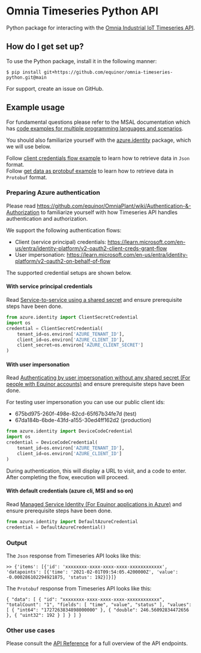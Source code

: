 # Omnia Timeseries Python API

Python package for interacting with the [Omnia Industrial IoT Timeseries API](https://github.com/equinor/OmniaPlant/wiki).

## How do I get set up? ###

To use the Python package, install it in the following manner:

```
$ pip install git+https://github.com/equinor/omnia-timeseries-python.git@main
```

For support, create an issue on GitHub.

## Example usage

For fundamental questions please refer to the MSAL documentation which has [code examples for multiple programming languages and scenarios](https://learn.microsoft.com/en-us/entra/identity-platform/sample-v2-code?tabs=apptype).

You should also familiarize yourself with the [azure.identity](https://learn.microsoft.com/en-us/python/api/overview/azure/identity-readme?view=azure-python) package, which we will use below.

Follow [client credentials flow example](https://github.com/equinor/omnia-timeseries-python/blob/main/examples/client_secret_auth.ipynb) to learn how to retrieve data in `Json` format.  
Follow [get data as protobuf example](https://github.com/equinor/omnia-timeseries-python/blob/main/examples/get_data_protobuf.ipynb) to learn how to retrieve data in `Protobuf` format.

### Preparing Azure authentication

Please read https://github.com/equinor/OmniaPlant/wiki/Authentication-&-Authorization to familiarize yourself with how Timeseries API handles authentication and authorization.

We support the following authentication flows:
- Client (service principal) credentials: https://learn.microsoft.com/en-us/entra/identity-platform/v2-oauth2-client-creds-grant-flow
- User impersonation: https://learn.microsoft.com/en-us/entra/identity-platform/v2-oauth2-on-behalf-of-flow

The supported credential setups are shown below.

#### With service principal credentials

Read [Service-to-service using a shared secret](https://github.com/equinor/OmniaPlant/wiki/Authentication-&-Authorization#service-to-service-using-a-shared-secret) and ensure prerequisite steps have been done.

```python
from azure.identity import ClientSecretCredential
import os
credential = ClientSecretCredential(
    tenant_id=os.environ['AZURE_TENANT_ID'],
    client_id=os.environ['AZURE_CLIENT_ID'],
    client_secret=os.environ['AZURE_CLIENT_SECRET']
)
```

#### With user impersonation

Read [Authenticating by user impersonation without any shared secret (For people with Equinor accounts)](https://github.com/equinor/OmniaPlant/wiki/Authentication-&-Authorization#authenticating-by-user-impersonation-without-any-shared-secret-for-people-with-equinor-accounts) and ensure prerequisite steps have been done.

For testing user impersonation you can use our public client ids:

- 675bd975-260f-498e-82cd-65f67b34fe7d (test)
- 67da184b-6bde-43fd-a155-30ed4ff162d2 (production)

```python
from azure.identity import DeviceCodeCredential
import os
credential = DeviceCodeCredential(
    tenant_id=os.environ['AZURE_TENANT_ID'],
    client_id=os.environ['AZURE_CLIENT_ID']
)
```

During authentication, this will display a URL to visit, and a code to enter. After completing
the flow, execution will proceed.

#### With default credentials (azure cli, MSI and so on)

Read [Managed Service Identity (For Equinor applications in Azure)](https://github.com/equinor/OmniaPlant/wiki/Authentication-&-Authorization#managed-service-identity-for-equinor-applications-in-azure) and ensure prerequisite steps have been done.

```python
from azure.identity import DefaultAzureCredential
credential = DefaultAzureCredential()
```

### Output

The `Json` response from Timeseries API looks like this:
```
>> {'items': [{'id': 'xxxxxxxx-xxxx-xxxx-xxxx-xxxxxxxxxxxx', 'datapoints': [{'time': '2021-02-01T09:54:05.4200000Z', 'value': -0.000286102294921875, 'status': 192}]}]}
```

The `Protobuf` response from Timeseries API looks like this:
```
{ "data": [ { "id": "xxxxxxxx-xxxx-xxxx-xxxx-xxxxxxxxxxxx", "totalCount": "1", "fields": [ "time", "value", "status" ], "values": [ { "int64": "1727263834898000000" }, { "double": 246.56092834472656 }, { "uint32": 192 } ] } ] }
```

### Other use cases

Please consult the [API Reference](https://api.equinor.com/api-details#api=Timeseries-api-v1-7) for a full overview of the API endpoints.